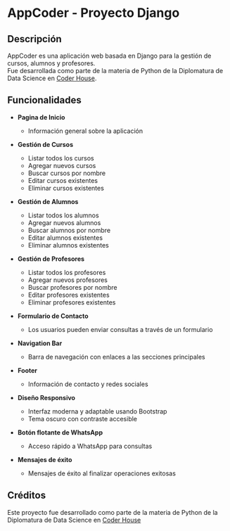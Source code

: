 # AppCoder - Proyecto Django

## Descripción

AppCoder es una aplicación web basada en Django para la gestión de cursos, alumnos y profesores.  
Fue desarrollada como parte de la materia de Python de la Diplomatura de Data Science en [Coder House](https://www.coderhouse.com/).

## Funcionalidades

- **Pagina de Inicio**
  - Información general sobre la aplicación

- **Gestión de Cursos**
  - Listar todos los cursos
  - Agregar nuevos cursos
  - Buscar cursos por nombre
  - Editar cursos existentes
  - Eliminar cursos existentes

- **Gestión de Alumnos**
  - Listar todos los alumnos
  - Agregar nuevos alumnos
  - Buscar alumnos por nombre
  - Editar alumnos existentes
  - Eliminar alumnos existentes

- **Gestión de Profesores**
  - Listar todos los profesores
  - Agregar nuevos profesores
  - Buscar profesores por nombre
  - Editar profesores existentes
  - Eliminar profesores existentes

- **Formulario de Contacto**
  - Los usuarios pueden enviar consultas a través de un formulario

- **Navigation Bar**
  - Barra de navegación con enlaces a las secciones principales

- **Footer**
  - Información de contacto y redes sociales

- **Diseño Responsivo**
  - Interfaz moderna y adaptable usando Bootstrap
  - Tema oscuro con contraste accesible

- **Botón flotante de WhatsApp**
  - Acceso rápido a WhatsApp para consultas

- **Mensajes de éxito**
  - Mensajes de éxito al finalizar operaciones exitosas

## Créditos

Este proyecto fue desarrollado como parte de la materia de Python de la Diplomatura de Data Science en [Coder House](https://www.coderhouse.com/)
